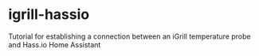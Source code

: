 # igrill-hassio
Tutorial for establishing a connection between an iGrill temperature probe and Hass.io Home Assistant

